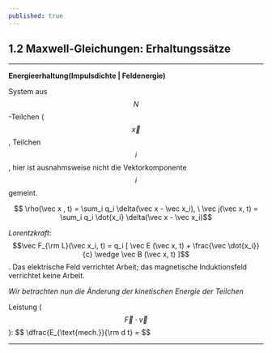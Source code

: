 ```yaml
---
published: true
---
```

## 1.2 Maxwell-Gleichungen: Erhaltungssätze

----
**Energieerhaltung(Impulsdichte | Feldenergie)**

System aus $$ N $$-Teilchen ($$\vec x$$, Teilchen $$ i$$, hier ist ausnahmsweise nicht die Vektorkomponente $$ i $$ gemeint.

$$ \rho(\vec x , t) = \sum_i q_i \delta(\vec x - \vec x_i), \ \vec j(\vec x, t) = \sum_i q_i \dot{x_i} \delta(\vec x - \vec x_i)$$

_Lorentzkraft_: $$\vec F_{\rm L}(\vec x_i, t) = q_i [ \vec E (\vec x, t) + \frac{\vec \dot{x_i}}{c} \wedge \vec B (\vec  x, t) ]$$. Das elektrische Feld verrichtet Arbeit; das magnetische Induktionsfeld verrichtet keine Arbeit.

_Wir betrachten nun die Änderung der kinetischen Energie der Teilchen_

Leistung ($$ \vec F \cdot \vec v $$): $$  \dfrac{E_{\text{mech.}}{\rm d t} =  $$

----